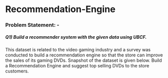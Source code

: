 # Recommendation-Engine

### Problem Statement: -

##### Q1) Build a recommender system with the given data using UBCF.

  This dataset is related to the video gaming industry and a survey was conducted to build a 
recommendation engine so that the store can improve the sales of its gaming DVDs. Snapshot of the dataset is given below. Build a Recommendation Engine and suggest top selling DVDs to the store customers.
